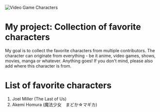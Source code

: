 
![Video Game Characters](https://cdn.mos.cms.futurecdn.net/krniDkpHJKbzdmM3bBCzeK-970-80.jpg.webp)

# My project: Collection of favorite characters
My goal is to collect the favorite characters from multiple contributors. The character can originate from everything - be it anime, video games, shows, movies, manga or whatever. Anything goes! If you don't mind, please also add where this character is from.

# List of favorite characters
1. Joel Miller (The Last of Us)
2. Akemi Homura (魔法少女　まどか☆マギカ)
